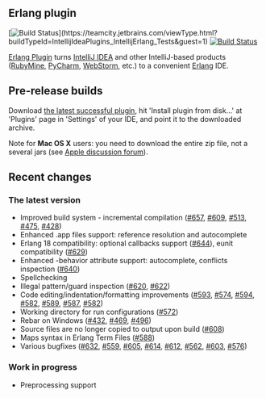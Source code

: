 ## Erlang plugin
[![Build Status](https://teamcity.jetbrains.com/app/rest/builds/buildType:(id:IntellijIdeaPlugins_IntellijErlang_Tests)/statusIcon.svg?guest=1)](https://teamcity.jetbrains.com/viewType.html?buildTypeId=IntellijIdeaPlugins_IntellijErlang_Tests&guest=1)
[![Build Status](https://travis-ci.org/ignatov/intellij-erlang.svg?branch=master)](https://travis-ci.org/ignatov/intellij-erlang)

[Erlang Plugin](http://plugins.jetbrains.com/plugin/?pluginId=7083) turns [IntelliJ IDEA](http://www.jetbrains.com/idea/) 
and other IntelliJ-based products 
([RubyMine](http://www.jetbrains.com/ruby/), 
[PyCharm](http://www.jetbrains.com/pycharm/), 
[WebStorm](http://www.jetbrains.com/webstorm/), etc.) to a convenient [Erlang](http://www.erlang.org/) IDE.

## Pre-release builds
Download [the latest successful plugin](https://teamcity.jetbrains.com/repository/download/IntellijIdeaPlugins_IntellijErlang_Tests/.lastSuccessful/intellij-erlang-0.11.{build.number}.zip?guest=1), hit 'Install plugin from disk...' at 'Plugins' page in 'Settings' of your IDE, and point it to the downloaded archive.

Note for **Mac OS X** users: you need to download the entire zip file, not a several jars (see [Apple discussion forum](https://discussions.apple.com/thread/1483114)).

## Recent changes
### The latest version
* Improved build system - incremental compilation (<a href="https://github.com/ignatov/intellij-erlang/issues/657">#657</a>, <a href="https://github.com/ignatov/intellij-erlang/issues/609">#609</a>, <a href="https://github.com/ignatov/intellij-erlang/issues/513">#513</a>, <a href="https://github.com/ignatov/intellij-erlang/issues/475">#475</a>, <a href="https://github.com/ignatov/intellij-erlang/issues/428">#428</a>)
* Enhanced .app files support: reference resolution and autocomplete
* Erlang 18 compatibility: optional callbacks support (<a href="https://github.com/ignatov/intellij-erlang/issues/644">#644</a>), eunit compatibility (<a href="https://github.com/ignatov/intellij-erlang/issues/629">#629</a>)
* Enhanced -behavior attribute support: autocomplete, conflicts inspection (<a href="https://github.com/ignatov/intellij-erlang/issues/640">#640</a>)
* Spellchecking
* Illegal pattern/guard inspection (<a href="https://github.com/ignatov/intellij-erlang/issues/620">#620</a>, <a href="https://github.com/ignatov/intellij-erlang/issues/622">#622</a>)
* Code editing/indentation/formatting improvements (<a href="https://github.com/ignatov/intellij-erlang/issues/593">#593</a>, <a href="https://github.com/ignatov/intellij-erlang/issues/574">#574</a>, <a href="https://github.com/ignatov/intellij-erlang/issues/594">#594</a>, <a href="https://github.com/ignatov/intellij-erlang/issues/582">#582</a>, <a href="https://github.com/ignatov/intellij-erlang/issues/589">#589</a>, <a href="https://github.com/ignatov/intellij-erlang/issues/587">#587</a>, <a href="https://github.com/ignatov/intellij-erlang/issues/582">#582</a>)
* Working directory for run configurations (<a href="https://github.com/ignatov/intellij-erlang/issues/572">#572</a>)
* Rebar on Windows (<a href="https://github.com/ignatov/intellij-erlang/issues/432">#432</a>, <a href="https://github.com/ignatov/intellij-erlang/issues/469">#469</a>, <a href="https://github.com/ignatov/intellij-erlang/issues/496">#496</a>)
* Source files are no longer copied to output upon build (<a href="https://github.com/ignatov/intellij-erlang/issues/608">#608</a>)
* Maps syntax in Erlang Term Files (<a href="https://github.com/ignatov/intellij-erlang/issues/588">#588</a>)
* Various bugfixes (<a href="https://github.com/ignatov/intellij-erlang/issues/632">#632</a>, <a href="https://github.com/ignatov/intellij-erlang/issues/559">#559</a>, <a href="https://github.com/ignatov/intellij-erlang/issues/605">#605</a>, <a href="https://github.com/ignatov/intellij-erlang/issues/614">#614</a>, <a href="https://github.com/ignatov/intellij-erlang/issues/612">#612</a>, <a href="https://github.com/ignatov/intellij-erlang/issues/562">#562</a>, <a href="https://github.com/ignatov/intellij-erlang/issues/603">#603</a>, <a href="https://github.com/ignatov/intellij-erlang/issues/576">#576</a>)

### Work in progress
* Preprocessing support
